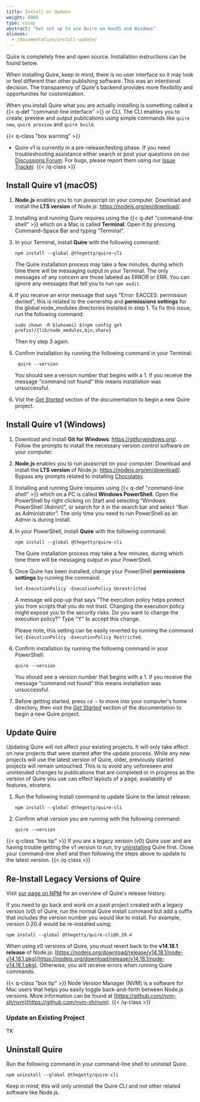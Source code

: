 ```yaml
---
title: Install or Update
weight: 6060
type: essay
abstract: "Get set up to use Quire on macOS and Windows"
aliases:
  - /documentation/install-update/
---
```


Quire is completely free and open source. Installation instructions can be found below.

When installing Quire, keep in mind, there is no user interface so it may look or feel different than other publishing software. This was an intentional decision. The transparency of Quire's backend provides more flexibility and opportunities for customization.

When you install Quire what you are actually installing is something called a {{< q-def "command-line interface" >}} or CLI. The CLI enables you to create, preview and output publications using simple commands like `quire new`, `quire preview` and `quire build`.

{{< q-class "box warning" >}}
- Quire v1 is currently in a pre-release/testing phase. If you need troubleshooting assistance either search or post your questions on our [Discussions Forum](https://github.com/thegetty/quire/discussions). For bugs, please report them using our [Issue Tracker](https://github.com/thegetty/quire/issues).
{{< /q-class >}}

## Install Quire v1 (macOS)


1. **Node.js** enables you to run javascript on your computer. Download and install the **LTS version** of Node.js: https://nodejs.org/en/download/.
2. Installing and running Quire requires using the {{< q-def "command-line shell" >}} which on a Mac is called  **Terminal**. Open it by pressing Command–Space Bar and typing “Terminal”.
3. In your Terminal, install **Quire** with the following command:

    ```text
    npm install --global @thegetty/quire-cli
    ```

    The Quire installation process may take a few minutes, during which time there will be messaging output in your Terminal. The only messages of any concern are those labeled as ERROR or ERR. You can ignore any messages that tell you to run `npm audit`.

4. If you receive an error message that says "Error: EACCES: permission denied", this is related to the ownership and **permissions settings** for the global node_modules directories installed in step 1. To fix this issue, run the following command:

    ```text
    sudo chown -R $(whoami) $(npm config get prefix)/{lib/node_modules,bin,share}
    ```

    Then try step 3 again.

4. Confirm installation by running the following command in your Terminal:

    ```text
     quire --version
     ```

    You should see a version number that begins with a 1. If you receive the message "command not found" this means installation was unsuccessful.

5. Vist the [*Get Started*](/docs-v1/get-started) section of the documentation to begin a new Quire project.

## Install Quire v1 (Windows)

1. Download and install **Git for Windows**: https://gitforwindows.org/. Follow the prompts to install the necessary version control software on your computer.
2. **Node.js** enables you to run javascript on your computer. Download and install the **LTS version** of Node.js: https://nodejs.org/en/download/. Bypass any prompts related to installing [Chocolatey](https://chocolatey.org/).  
3. Installing and running Quire requires using {{< q-def "command-line shell" >}} which on a PC is called **Windows PowerShell**. Open the PowerShell by right clicking on Start and selecting “Windows PowerShell (Admin)”, or search for it in the search bar and select “Run as Administrator”. The only time you need to run PowerShell as an Admin is during install.
4. In your PowerShell, install **Quire** with the following command:

    ```text
    npm install --global @thegetty/quire-cli
    ```

    The Quire installation process may take a few minutes, during which time there will be messaging output in your PowerShell.

5. Once Quire has been installed, change your PowerShell **permissions settings** by running the command:

    ```text
    Set-ExecutionPolicy -ExecutionPolicy Unrestricted
    ```
    A message will pop-up that says "The execution policy helps protect you from scripts that you do not trust. Changing the execution policy might expose you to the security risks. Do you want to change the execution policy?" Type "Y" to accept this change.

    Please note, this setting can be easily reverted by running the command `  Set-ExecutionPolicy -ExecutionPolicy Restricted`.

6. Confirm installation by running the following command in your PowerShell:

    ```text
    quire --version
    ```

    You should see a version number that begins with a 1. If you receive the message "command not found" this means installation was unsuccessful.

7. Before getting started, press `cd ~` to move into your computer's home directory, then visit the [*Get Started*](/docs-v1/get-started) section of the documentation to begin a new Quire project.

## Update Quire

Updating Quire will not affect your existing projects. It will only take effect on *new* projects that were started after the update process. While any *new* projects will use the latest version of Quire, older, previously started projects will remain untouched. This is to avoid any unforeseen and unintended changes to publications that are completed or in progress as the version of Quire you use can effect layouts of a page, availability of features, etcetera.

1. Run the following install command to update Quire to the latest release:

    ```text
    npm install --global @thegetty/quire-cli
    ```

2. Confirm what version you are running with the following command:

    ```text
    quire --version
    ```

{{< q-class "box tip" >}}
If you are a legacy version (v0) Quire user and are having trouble getting the v1 version to run, try [uninstalling](#uninstall-quire) Quire first. Close your command-line shell and then following the steps above to update to the latest version.
{{< /q-class >}}

## Re-Install Legacy Versions of Quire

Visit [our page on NPM](https://www.npmjs.com/package/@thegetty/quire-cli?activeTab=versions) for an overview of Quire's release history.

If you need to go back and work on a past project created with a legacy version (v0) of Quire, run the normal Quire install command but add a suffix that includes the version number you would like to install. For example, version 0.20.4 would be re-installed using:

```text
npm install --global @thegetty/quire-cli@0.20.4
```

When using v0 versions of Quire, you must revert back to the **v14.18.1 release** of Node.js: [https://nodejs.org/download/release/v14.18.1/node-v14.18.1.pkg](https://nodejs.org/download/release/v14.18.1/node-v14.18.1.pkg). Otherwise, you will receive errors when running Quire commands.

{{< q-class "box tip" >}}
Node Version Manager (NVM) is a software for Mac users that helps you easily toggle back-and-forth between Node.js versions. More information can be found at [https://github.com/nvm-sh/nvm](https://github.com/nvm-sh/nvm).
{{< /q-class >}}

### Update an Existing Project

TK

## Uninstall Quire

Run the following command in your command-line shell to uninstall Quire.

```text
npm uninstall --global @thegetty/quire-cli
```

Keep in mind, this will only uninstall the Quire CLI and not other related software like Node.js.
